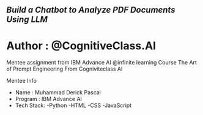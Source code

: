 ## _Build a Chatbot to Analyze PDF Documents Using LLM_
# Author : @CognitiveClass.AI

Mentee assignment from IBM Advance AI @infinite learning Course The Art of Prompt Engineering From Cogniviteclass AI

Mentee Info
- Name : Muhammad Derick Pascal
- Program : IBM Advance AI
- Tech Stack: -Python -HTML -CSS -JavaScript
